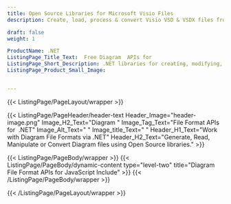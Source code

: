 ```yaml
---
title: Open Source Libraries for Microsoft Visio Files
description: Create, load, process & convert Visio VSD & VSDX files from within .NET applications.

draft: false
weight: 1

ProductName: .NET
ListingPage_Title_Text:  Free Diagram  APIs for
ListingPage_Short_Description: .NET libraries for creating, modifying, manipulating and converting MS Visio & other types of diagram files.
ListingPage_Product_Small_Image: 


---
```


{{< ListingPage/PageLayout/wrapper >}}

{{< ListingPage/PageHeader/header-text
Header_Image="header-image.png"
Image_H2_Text="Diagram "
Image_Tag_Text="File Format APIs for  .NET"
Image_Alt_Text=" "
Image_title_Text=" "
Header_H1_Text="Work with Diagram File Formats via .NET"
Header_H2_Text="Generate, Read, Manipulate or Convert Diagram files using Open Source libraries." >}}

{{< ListingPage/PageBody/wrapper >}}
{{< ListingPage/PageBody/dynamic-content type="level-two" title="Diagram File Format APIs for JavaScript Include" >}}
{{< /ListingPage/PageBody/wrapper >}}

{{< /ListingPage/PageLayout/wrapper >}}